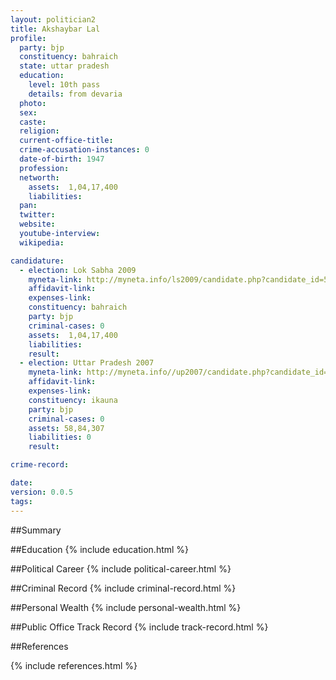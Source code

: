 ```yaml
---
layout: politician2
title: Akshaybar Lal
profile: 
  party: bjp
  constituency: bahraich
  state: uttar pradesh
  education: 
    level: 10th pass
    details: from devaria
  photo: 
  sex: 
  caste: 
  religion: 
  current-office-title: 
  crime-accusation-instances: 0
  date-of-birth: 1947
  profession: 
  networth: 
    assets:  1,04,17,400
    liabilities: 
  pan: 
  twitter: 
  website: 
  youtube-interview: 
  wikipedia: 

candidature: 
  - election: Lok Sabha 2009
    myneta-link: http://myneta.info/ls2009/candidate.php?candidate_id=5727
    affidavit-link: 
    expenses-link: 
    constituency: bahraich 
    party: bjp
    criminal-cases: 0
    assets:  1,04,17,400
    liabilities: 
    result:  
  - election: Uttar Pradesh 2007
    myneta-link: http://myneta.info//up2007/candidate.php?candidate_id=268
    affidavit-link: 
    expenses-link: 
    constituency: ikauna 
    party: bjp
    criminal-cases: 0
    assets: 58,84,307
    liabilities: 0
    result:  

crime-record: 

date: 
version: 0.0.5
tags: 
---
```

##Summary


##Education
{% include education.html %}


##Political Career
{% include political-career.html %}


##Criminal Record
{% include criminal-record.html %}


##Personal Wealth
{% include personal-wealth.html %}


##Public Office Track Record
{% include track-record.html %}


##References


{% include references.html %}